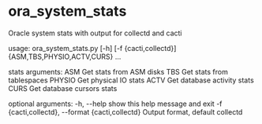 ora_system_stats
================

Oracle system stats with output for collectd and cacti

usage: ora_system_stats.py [-h] [-f {cacti,collectd}] {ASM,TBS,PHYSIO,ACTV,CURS} ...

stats arguments:
    ASM                 Get stats from ASM disks
    TBS                 Get stats from tablespaces
    PHYSIO              Get physical IO stats
    ACTV                Get database activity stats
    CURS                Get database cursors stats

optional arguments:
  -h, --help            show this help message and exit
  -f {cacti,collectd}, --format {cacti,collectd}
                        Output format, default collectd
